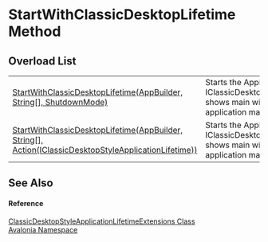 # StartWithClassicDesktopLifetime Method


## Overload List
<table>
<tr>
<td><a href="M_Avalonia_ClassicDesktopStyleApplicationLifetimeExtensions_StartWithClassicDesktopLifetime">StartWithClassicDesktopLifetime(AppBuilder, String[], ShutdownMode)</a></td>
<td>Starts the Application with a IClassicDesktopStyleApplicationLifetime, shows main window and runs application main loop.</td>
</tr>
<tr>
<td><a href="M_Avalonia_ClassicDesktopStyleApplicationLifetimeExtensions_StartWithClassicDesktopLifetime_1">StartWithClassicDesktopLifetime(AppBuilder, String[], Action(IClassicDesktopStyleApplicationLifetime))</a></td>
<td>Starts the Application with a IClassicDesktopStyleApplicationLifetime, shows main window and runs application main loop.</td>
</tr>
</table>

## See Also


#### Reference
<a href="T_Avalonia_ClassicDesktopStyleApplicationLifetimeExtensions">ClassicDesktopStyleApplicationLifetimeExtensions Class</a>  
<a href="N_Avalonia">Avalonia Namespace</a>  

